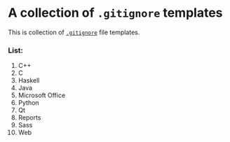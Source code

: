 # A collection of `.gitignore` templates

This is collection of [`.gitignore`][man] file templates.

[man]: http://git-scm.com/docs/gitignore

### List:

1. C++
1. C
1. Haskell
1. Java
1. Microsoft Office
1. Python
1. Qt
1. Reports
1. Sass
1. Web
